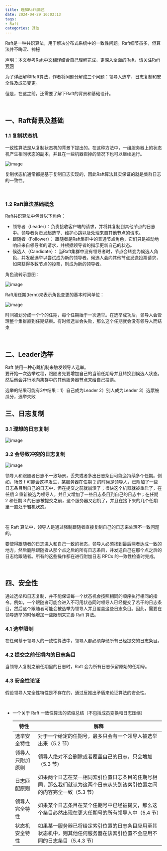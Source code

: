```yaml
---
title: 理解Raft简述
date: 2024-04-29 16:03:13
tags:
- Raft
categories: 其他
---
```

Raft是一种共识算法，用于解决分布式系统中的一致性问题。Raft细节虽多，但算法并不晦涩、神秘
<!--more-->
声明：本文参考[Raft中文翻译](https://github.com/maemual/raft-zh_cn/blob/master/raft-zh_cn.md)结合自己理解完成，更深入全面的Raft，请关注[Raft官网](https://raft.github.io/)

为了详细解释Raft算法，作者将问题分解成三个问题：领导人选举、日志复制和安全性及成员变更。

但是，在这之前，还需要了解下Raft的背景和基础设计。

‍

## 一、Raft背景及基础

### 1.1 复制状态机

一致性算法是从复制状态机的背景下提出的。在这种方法中，一组服务器上的状态机产生相同状态的副本，并且在一些机器宕掉的情况下也可以继续运行。

​![image](/images/assets/image-20240509100554-j5ulk0q.png)​

复制状态机通常都是基于复制日志实现的，因此Raft算法其实保证的就是集群日志的一致性。

‍

### 1.2 Raft算法基础概念

Raft共识算法中包含以下角色：

* 领导者（Leader）：负责接收客户端的请求，并将其复制到其他节点的日志中。领导者负责发起选举、维护心跳以及处理来自其他节点的请求。
* 跟随者（Follower）： 跟随者是Raft集群中的普通节点角色，它们只是被动地响应来自领导者的请求，并根据领导者的指示更新自己的状态。
* 候选人（Candidate）： 当Raft集群中没有领导者时，节点会转变为候选人角色，并发起选举以尝试成为新的领导者。候选人会向其他节点发送投票请求，如果获得多数节点的投票，则成为新的领导者。

角色流转示意图：

![image](/images/assets/image-20240508174543-ue2vter.png)​

Raft用任期(term)来表示角色变更的基本时间单位：

​![image](/images/assets/image-20240514143508-npmef32.png)​

时间被划分成一个个的任期，每个任期始于一次选举。在选举成功后，领导人会管理整个集群直到任期结束。有时候选举会失败，那么这个任期就会没有领导人而结束

‍

## 二、Leader选举

Raft 使用一种心跳机制来触发领导人选举。  
要开始一次选举过程，跟随者先要增加自己的当前任期号并且转换到候选人状态。然后他会并行地向集群中的其他服务器节点来给自己投票。

选举的结果可能有3中结果：1）自己成为Leader 2）别人成为Leader 3）选票被瓜分，选举失败

## 三、日志复制

### 3.1 理想的日志复制

​![image](/images/assets/image-20240514145801-mfzjlbf.png)​

### 3.2 会导致冲突的日志复制

​![image](/images/assets/image-20240514152040-m7ea0hd.png)​

领导人和跟随者日志不一致场景，丢失或者多出日志条目可能会持续多个任期。例如，场景 f 可能会这样发生，某服务器在任期 2 的时候是领导人，已附加了一些日志条目到自己的日志中，但在提交之前就崩溃了；很快这个机器就被重启了，在任期 3 重新被选为领导人，并且又增加了一些日志条目到自己的日志中；在任期 2 和任期 3 的日志被提交之前，这个服务器又宕机了，并且在接下来的几个任期里一直处于宕机状态。

‍

在 Raft 算法中，领导人是通过强制跟随者直接复制自己的日志来处理不一致问题的。

要使得跟随者的日志进入和自己一致的状态，领导人必须找到最后两者达成一致的地方，然后删除跟随者从那个点之后的所有日志条目，并发送自己在那个点之后的日志给跟随者。所有的这些操作都在进行附加日志 RPCs 的一致性检查时完成。

‍

## 四、安全性

通过选举和日志复制，并不能保证每一个状态机会按照相同的顺序执行相同的指令。例如，一个跟随者可能会进入不可用状态同时领导人已经提交了若干的日志条目，然后这个跟随者可能会被选举为领导人并且覆盖这些日志条目。因此，需要在领导选举的时候增加一些限制来完善 Raft 算法。

### 4.1 选举限制

在任何基于领导人的一致性算法中，领导人都必须存储所有已经提交的日志条目。

### 4.2 提交之前任期内的日志条目

当领导人复制之前任期里的日志时，Raft 会为所有日志保留原始的任期号。

### 4.3 安全性论证

假设领导人完全性特性是不存在的，通过反推出矛盾来论证算法的安全性。

‍

* 一个关于 Raft 一致性算法的浓缩总结（不包括成员变换和日志压缩）

  |特性|解释|
  | ------------------| --------------------------------------------------------------------------------------------------------------------------|
  |选举安全特性|对于一个给定的任期号，最多只会有一个领导人被选举出来（5.2 节）|
  |领导人只附加原则|领导人绝对不会删除或者覆盖自己的日志，只会增加（5.3 节）|
  |日志匹配原则|如果两个日志在某一相同索引位置日志条目的任期号相同，那么我们就认为这两个日志从头到该索引位置之间的内容完全一致（5.3 节）|
  |领导人完全特性|如果某个日志条目在某个任期号中已经被提交，那么这个条目必然出现在更大任期号的所有领导人中（5.4 节）|
  |状态机安全特性|如果某一服务器已将给定索引位置的日志条目应用至其状态机中，则其他任何服务器在该索引位置不会应用不同的日志条目（5.4.3 节）|

‍

‍
